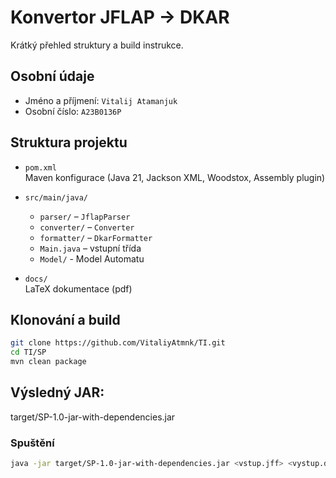 # Konvertor JFLAP → DKAR

Krátký přehled struktury a build instrukce.

## Osobní údaje

- Jméno a příjmení: `Vitalij Atamanjuk`
- Osobní číslo: `A23B0136P`

## Struktura projektu

- `pom.xml`  
  Maven konfigurace (Java 21, Jackson XML, Woodstox, Assembly plugin)

- `src/main/java/`  
  - `parser/` – `JflapParser`  
  - `converter/` – `Converter`  
  - `formatter/` – `DkarFormatter`  
  - `Main.java` – vstupní třída
  - `Model/` - Model Automatu

- `docs/`  
  LaTeX dokumentace (pdf)

## Klonování a build
```bash
git clone https://github.com/VitaliyAtmnk/TI.git
cd TI/SP
mvn clean package
```
## Výsledný JAR:
target/SP-1.0-jar-with-dependencies.jar

### Spuštění
```bash
java -jar target/SP-1.0-jar-with-dependencies.jar <vstup.jff> <vystup.dkar>
